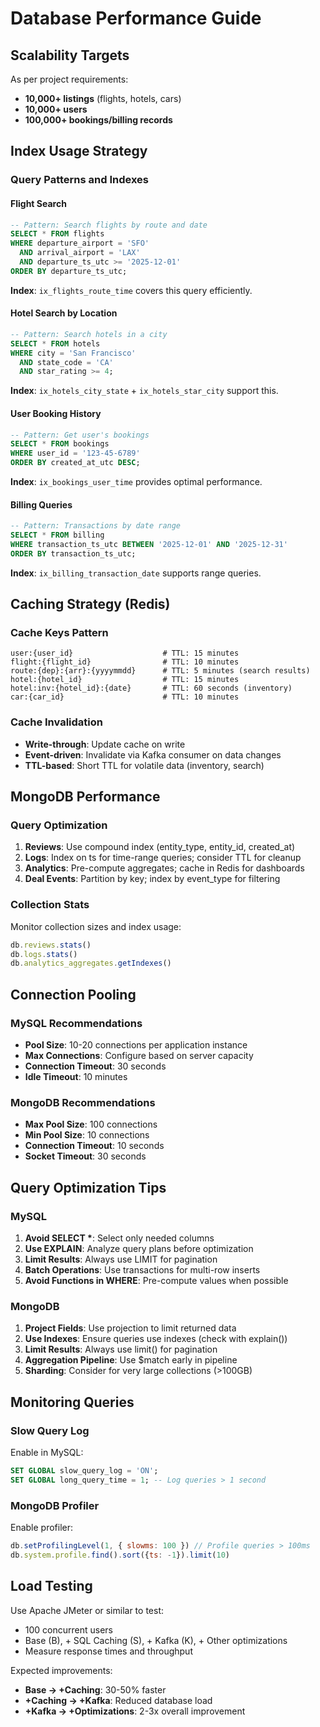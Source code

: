 # Database Performance Guide

## Scalability Targets

As per project requirements:
- **10,000+ listings** (flights, hotels, cars)
- **10,000+ users**
- **100,000+ bookings/billing records**

## Index Usage Strategy

### Query Patterns and Indexes

#### Flight Search
```sql
-- Pattern: Search flights by route and date
SELECT * FROM flights 
WHERE departure_airport = 'SFO' 
  AND arrival_airport = 'LAX' 
  AND departure_ts_utc >= '2025-12-01'
ORDER BY departure_ts_utc;
```
**Index**: `ix_flights_route_time` covers this query efficiently.

#### Hotel Search by Location
```sql
-- Pattern: Search hotels in a city
SELECT * FROM hotels 
WHERE city = 'San Francisco' 
  AND state_code = 'CA'
  AND star_rating >= 4;
```
**Index**: `ix_hotels_city_state` + `ix_hotels_star_city` support this.

#### User Booking History
```sql
-- Pattern: Get user's bookings
SELECT * FROM bookings 
WHERE user_id = '123-45-6789' 
ORDER BY created_at_utc DESC;
```
**Index**: `ix_bookings_user_time` provides optimal performance.

#### Billing Queries
```sql
-- Pattern: Transactions by date range
SELECT * FROM billing 
WHERE transaction_ts_utc BETWEEN '2025-12-01' AND '2025-12-31'
ORDER BY transaction_ts_utc;
```
**Index**: `ix_billing_transaction_date` supports range queries.

## Caching Strategy (Redis)

### Cache Keys Pattern

```
user:{user_id}                    # TTL: 15 minutes
flight:{flight_id}                # TTL: 10 minutes
route:{dep}:{arr}:{yyyymmdd}      # TTL: 5 minutes (search results)
hotel:{hotel_id}                  # TTL: 15 minutes
hotel:inv:{hotel_id}:{date}       # TTL: 60 seconds (inventory)
car:{car_id}                      # TTL: 10 minutes
```

### Cache Invalidation

- **Write-through**: Update cache on write
- **Event-driven**: Invalidate via Kafka consumer on data changes
- **TTL-based**: Short TTL for volatile data (inventory, search)

## MongoDB Performance

### Query Optimization

1. **Reviews**: Use compound index (entity_type, entity_id, created_at)
2. **Logs**: Index on ts for time-range queries; consider TTL for cleanup
3. **Analytics**: Pre-compute aggregates; cache in Redis for dashboards
4. **Deal Events**: Partition by key; index by event_type for filtering

### Collection Stats

Monitor collection sizes and index usage:
```javascript
db.reviews.stats()
db.logs.stats()
db.analytics_aggregates.getIndexes()
```

## Connection Pooling

### MySQL Recommendations

- **Pool Size**: 10-20 connections per application instance
- **Max Connections**: Configure based on server capacity
- **Connection Timeout**: 30 seconds
- **Idle Timeout**: 10 minutes

### MongoDB Recommendations

- **Max Pool Size**: 100 connections
- **Min Pool Size**: 10 connections
- **Connection Timeout**: 10 seconds
- **Socket Timeout**: 30 seconds

## Query Optimization Tips

### MySQL

1. **Avoid SELECT \***: Select only needed columns
2. **Use EXPLAIN**: Analyze query plans before optimization
3. **Limit Results**: Always use LIMIT for pagination
4. **Batch Operations**: Use transactions for multi-row inserts
5. **Avoid Functions in WHERE**: Pre-compute values when possible

### MongoDB

1. **Project Fields**: Use projection to limit returned data
2. **Use Indexes**: Ensure queries use indexes (check with explain())
3. **Limit Results**: Always use limit() for pagination
4. **Aggregation Pipeline**: Use $match early in pipeline
5. **Sharding**: Consider for very large collections (>100GB)

## Monitoring Queries

### Slow Query Log

Enable in MySQL:
```sql
SET GLOBAL slow_query_log = 'ON';
SET GLOBAL long_query_time = 1; -- Log queries > 1 second
```

### MongoDB Profiler

Enable profiler:
```javascript
db.setProfilingLevel(1, { slowms: 100 }) // Profile queries > 100ms
db.system.profile.find().sort({ts: -1}).limit(10)
```

## Load Testing

Use Apache JMeter or similar to test:
- 100 concurrent users
- Base (B), + SQL Caching (S), + Kafka (K), + Other optimizations
- Measure response times and throughput

Expected improvements:
- **Base → +Caching**: 30-50% faster
- **+Caching → +Kafka**: Reduced database load
- **+Kafka → +Optimizations**: 2-3x overall improvement

